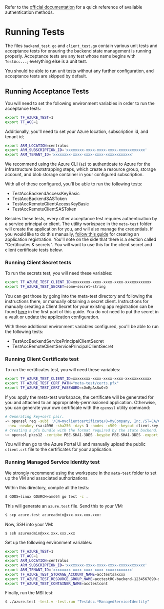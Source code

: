 Refer to the [official documentation](https://opentofu.org/docs/language/settings/backends/azurerm/) for a quick reference of available authentication methods.

# Running Tests

The files `backend_test.go` and `client_test.go` contain various unit tests and acceptance tests for ensuring the backend state management is running properly. Acceptance tests are any test whose name begins with `TestAcc...`; everything else is a unit test.

You should be able to run unit tests without any further configuration, and acceptance tests are skipped by default.

## Running Acceptance Tests

You will need to set the following environment variables in order to run the acceptance tests:

```bash
export TF_AZURE_TEST=1
export TF_ACC=1
```

Additionally, you'll need to set your Azure location, subscription id, and tenant id;

```bash
export ARM_LOCATION=centralus
export ARM_SUBSCRIPTION_ID='xxxxxxxx-xxxx-xxxx-xxxx-xxxxxxxxxxxx'
export ARM_TENANT_ID='xxxxxxxx-xxxx-xxxx-xxxx-xxxxxxxxxxxx'
```

We recommend using the Azure CLI (`az`) to authenticate to Azure for the infrastructure bootstrapping steps, which create a resource group, storage account, and blob storage container in your configured subscription.

With all of these configured, you'll be able to run the following tests:
- TestAccBackendAccessKeyBasic
- TestAccBackendSASToken
- TestAccRemoteClientAccessKeyBasic
- TestAccRemoteClientSASToken

Besides these tests, every other acceptance test requires authentication by a service principal or client. The utility workspace in the `meta-test` folder will create the application for you, and will also manage the credentials. If you would like to do this manually, [follow this guide](https://learn.microsoft.com/en-us/entra/identity-platform/quickstart-register-app) for creating an application registration. You'll note on the side that there is a section called "Certificates & secrets". You will want to use this for the client secret and client certificate tests below.

### Running Client Secret tests

To run the secrets test, you will need these variables:

```bash
export TF_AZURE_TEST_CLIENT_ID=xxxxxxxx-xxxx-xxxx-xxxx-xxxxxxxxxxxx
export TF_AZURE_TEST_SECRET=some~secret~string
```

You can get those by going into the meta-test directory and following the instructions there, or manually obtaining a secret client. Instructions for manually creating a Client Secret for your existing app registration can be found [here](https://learn.microsoft.com/en-us/azure/industry/training-services/microsoft-community-training/public-preview-version/frequently-asked-questions/generate-new-clientsecret-link-to-key-vault#check-and-update-client-secret-expiration-date) in the first part of this guide. You do not need to put the secret in a vault or update the application configuration.

With these additional environment variables configured, you'll be able to run the following tests:
- TestAccBackendServicePrincipalClientSecret
- TestAccRemoteClientServicePrincipalClientSecret

### Running Client Certificate test

To run the certificates test, you will need these variables:

```bash
export TF_AZURE_TEST_CLIENT_ID=xxxxxxxx-xxxx-xxxx-xxxx-xxxxxxxxxxxx
export TF_AZURE_TEST_CERT_PATH="meta-test/certs.pfx"
export TF_AZURE_TEST_CERT_PASSWORD=sOmEpAsSwOrD
```

If you apply the meta-test workspace, the certificate will be generated for you and attached to an appropriately-permissioned application. Otherwise, you can generate your own certificate with the `openssl` utility command:

```bash
# Generating key+cert pair.
~> openssl req -subj '/CN=myclientcertificate/O=MyCompany, Inc./ST=CA/C=US' \
 -new -newkey rsa:4096 -sha256 -days 3 -nodes -x509 -keyout client.key -out client.crt
# Creating a pfx bundle with the format required by the state backend.
~> openssl pkcs12 -certpbe PBE-SHA1-3DES -keypbe PBE-SHA1-3DES -export -macalg sha1 -password "pass:" -out client.pfx -inkey client.key -in client.crt
```

You will then go to the Azure Portal UI and manually upload the public `client.crt` file to the certificates for your application.

### Running Managed Service Identity test

We strongly recommend using the workspace in the `meta-test` folder to set up the VM and associated authorizations.

Within this directory, compile all the tests:

```bash
$ GOOS=linux GOARCH=amd64 go test -c .
```

This will generate an `azure.test` file. Send this to your VM:

```bash
$ scp azure.test azureadmin@xxx.xxx.xxx.xxx:
```

Now, SSH into your VM:

```bash
$ ssh azureadmin@xxx.xxx.xxx.xxx
```

Set up the following environment variables:

```bash
export TF_AZURE_TEST=1
export TF_ACC=1
export ARM_LOCATION=centralus
export ARM_SUBSCRIPTION_ID='xxxxxxxx-xxxx-xxxx-xxxx-xxxxxxxxxxxx'
export ARM_TENANT_ID='xxxxxxxx-xxxx-xxxx-xxxx-xxxxxxxxxxxx'
export TF_AZURE_TEST_STORAGE_ACCOUNT_NAME=acctestsaxxxx
export TF_AZURE_TEST_RESOURCE_GROUP_NAME=acctestRG-backend-1234567890-xxxx
export TF_AZURE_TEST_CONTAINER_NAME=acctestcont
```

Finally, run the MSI test:

```bash
$ ./azure.test -test.v -test.run "TestAcc.*ManagedServiceIdentity"
```

